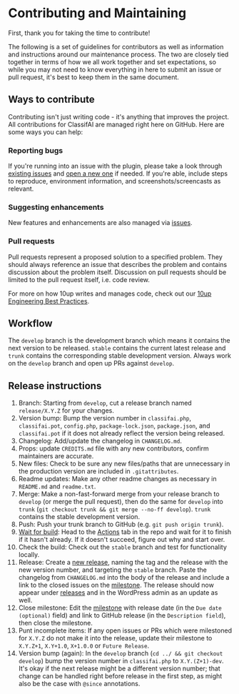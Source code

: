 # Contributing and Maintaining

First, thank you for taking the time to contribute!

The following is a set of guidelines for contributors as well as information and instructions around our maintenance process. The two are closely tied together in terms of how we all work together and set expectations, so while you may not need to know everything in here to submit an issue or pull request, it's best to keep them in the same document.

## Ways to contribute

Contributing isn't just writing code - it's anything that improves the project. All contributions for ClassifAI are managed right here on GitHub. Here are some ways you can help:

### Reporting bugs

If you're running into an issue with the plugin, please take a look through [existing issues](https://github.com/10up/classifai/issues) and [open a new one](https://github.com/10up/classifai/issues/new) if needed. If you're able, include steps to reproduce, environment information, and screenshots/screencasts as relevant.

### Suggesting enhancements

New features and enhancements are also managed via [issues](https://github.com/10up/classifai/issues).

### Pull requests

Pull requests represent a proposed solution to a specified problem. They should always reference an issue that describes the problem and contains discussion about the problem itself. Discussion on pull requests should be limited to the pull request itself, i.e. code review.

For more on how 10up writes and manages code, check out our [10up Engineering Best Practices](https://10up.github.io/Engineering-Best-Practices/).

## Workflow

The `develop` branch is the development branch which means it contains the next version to be released. `stable` contains the current latest release and `trunk` contains the corresponding stable development version. Always work on the `develop` branch and open up PRs against `develop`.

## Release instructions

1. Branch: Starting from `develop`, cut a release branch named `release/X.Y.Z` for your changes.
1. Version bump: Bump the version number in `classifai.php`, `classifai.pot`, `config.php`, `package-lock.json`, `package.json`, and `classifai.pot` if it does not already reflect the version being released.
1. Changelog: Add/update the changelog in `CHANGELOG.md`.
1. Props: update `CREDITS.md` file with any new contributors, confirm maintainers are accurate.
1. New files: Check to be sure any new files/paths that are unnecessary in the production version are included in `.gitattributes`.
1. Readme updates: Make any other readme changes as necessary in `README.md` and `readme.txt`.
1. Merge: Make a non-fast-forward merge from your release branch to `develop` (or merge the pull request), then do the same for `develop` into `trunk` (`git checkout trunk && git merge --no-ff develop`). `trunk` contains the stable development version.
1. Push: Push your trunk branch to GitHub (e.g. `git push origin trunk`).
1. [Wait for build](https://xkcd.com/303/): Head to the [Actions](https://github.com/10up/classifai/actions) tab in the repo and wait for it to finish if it hasn't already. If it doesn't succeed, figure out why and start over.
1. Check the build: Check out the `stable` branch and test for functionality locally.
1. Release: Create a [new release](https://github.com/10up/classifai/releases/new), naming the tag and the release with the new version number, and targeting the `stable` branch. Paste the changelog from `CHANGELOG.md` into the body of the release and include a link to the closed issues on the [milestone](https://github.com/10up/classifai/milestone/#?closed=1).  The release should now appear under [releases](https://github.com/10up/classifai/releases) and in the WordPress admin as an update as well.
1. Close milestone: Edit the [milestone](https://github.com/10up/classifai/milestone/#) with release date (in the `Due date (optional)` field) and link to GitHub release (in the `Description field`), then close the milestone.
1. Punt incomplete items: If any open issues or PRs which were milestoned for `X.Y.Z` do not make it into the release, update their milestone to `X.Y.Z+1`, `X.Y+1.0`, `X+1.0.0` or `Future Release`.
1. Version bump (again): In the `develop` branch (`cd ../ && git checkout develop`) bump the version number in `classifai.php` to `X.Y.(Z+1)-dev`.  It's okay if the next release might be a different version number; that change can be handled right before release in the first step, as might also be the case with `@since` annotations.
